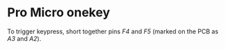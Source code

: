 # Pro Micro onekey

To trigger keypress, short together pins *F4* and *F5* (marked on the PCB as *A3* and *A2*).

